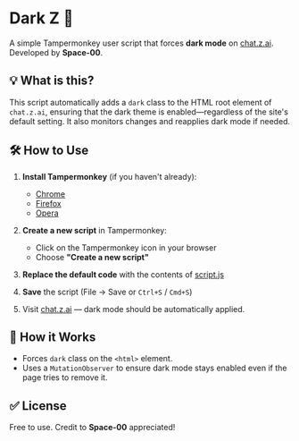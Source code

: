 # Dark Z 🌙 

A simple Tampermonkey user script that forces **dark mode** on [chat.z.ai](https://chat.z.ai).
Developed by **Space-00**.

## 💡 What is this?

This script automatically adds a `dark` class to the HTML root element of `chat.z.ai`, ensuring that the dark theme is enabled—regardless of the site's default setting. It also monitors changes and reapplies dark mode if needed.

## 🛠️ How to Use

1. **Install Tampermonkey** (if you haven't already):

   * [Chrome](https://tampermonkey.net/?ext=dhdg&browser=chrome)
   * [Firefox](https://tampermonkey.net/?ext=dhdg&browser=firefox)
   * [Opera](https://tampermonkey.net/?ext=dhdg&browser=opera)

2. **Create a new script** in Tampermonkey:

   * Click on the Tampermonkey icon in your browser
   * Choose **"Create a new script"**

3. **Replace the default code** with the contents of [script.js](https://github.com/Space-00/Dark-Z/blob/main/script.js)

4. **Save** the script (File → Save or `Ctrl+S` / `Cmd+S`)

5. Visit [chat.z.ai](https://chat.z.ai) — dark mode should be automatically applied.




## 🧠 How it Works

* Forces `dark` class on the `<html>` element.
* Uses a `MutationObserver` to ensure dark mode stays enabled even if the page tries to remove it.

## ✅ License

Free to use. Credit to **Space-00** appreciated!
 
